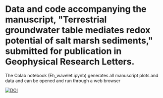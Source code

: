 # Data and code accompanying the manuscript, "Terrestrial groundwater table mediates redox potential of salt marsh sediments," submitted for publication in Geophysical Research Letters.

The Colab notebook (Eh_wavelet.ipynb) generates all manuscript plots and data and can be opened and run through a web browser

[![DOI](https://zenodo.org/badge/776043500.svg)](https://zenodo.org/doi/10.5281/zenodo.10855139)
